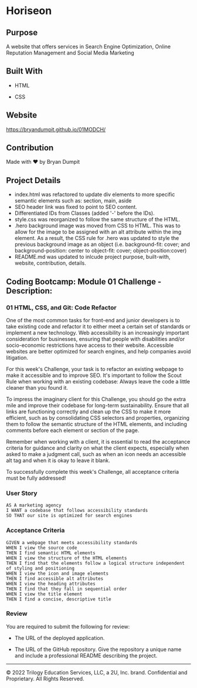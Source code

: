 # Horiseon

## Purpose

A website that offers services in Search Engine Optimization, Online Reputation Management and Social Media Marketing

## Built With

*   HTML

*   CSS

## Website

 https://bryandumpit.github.io/01MODCH/

## Contribution

Made with ❤️ by Bryan Dumpit

## Project Details
*   index.html was refactored to update div elements to more specific semantic elements such as: section, main, aside
*   SEO header link was fixed to point to SEO content.
*   Differentiated IDs from Classes (added '-' before the IDs).
*   style.css was reorganized to follow the same structure of the HTML.
*   .hero background image was moved from CSS to HTML. This was to allow for the image to be assigned 
    with an alt attribute within the img element. As a result, the CSS rule for .hero was updated to style the previous background image as an object (i.e. background-fit: cover; and background-position: center to object-fit: cover; object-position:cover)
*   README.md was updated to inlcude project purpose, built-with, website, contribution, details.

## Coding Bootcamp: Module 01 Challenge - Description:

### 01 HTML, CSS, and Git: Code Refactor

One of the most common tasks for front-end and junior developers is to take existing code and refactor it to either meet a certain set of standards or implement a new technology. Web accessibility is an increasingly important consideration for businesses, ensuring that people with disabilities and/or socio-economic restrictions have access to their website. Accessible websites are better optimized for search engines, and help companies avoid litigation.

For this week's Challenge, your task is to refactor an existing webpage to make it accessible and to improve SEO. It's important to follow the Scout Rule when working with an existing codebase: Always leave the code a little cleaner than you found it. 

To impress the imaginary client for this Challenge, you should go the extra mile and improve their codebase for long-term sustainability. Ensure that all links are functioning correctly and clean up the CSS to make it more efficient, such as by consolidating CSS selectors and properties, organizing them to follow the semantic structure of the HTML elements, and including comments before each element or section of the page.

Remember when working with a client, it is essential to read the acceptance criteria for guidance and clarity on what the client expects, especially when asked to make a judgment call, such as when an icon needs an accessible alt tag and when it is okay to leave it blank. 

To successfully complete this week's Challenge, all acceptance criteria must be fully addressed!

### User Story

```
AS A marketing agency
I WANT a codebase that follows accessibility standards
SO THAT our site is optimized for search engines
```

### Acceptance Criteria

```
GIVEN a webpage that meets accessibility standards
WHEN I view the source code
THEN I find semantic HTML elements
WHEN I view the structure of the HTML elements
THEN I find that the elements follow a logical structure independent of styling and positioning
WHEN I view the icon and image elements
THEN I find accessible alt attributes
WHEN I view the heading attributes
THEN I find that they fall in sequential order
WHEN I view the title element
THEN I find a concise, descriptive title
```

### Review

You are required to submit the following for review:

* The URL of the deployed application.

* The URL of the GitHub repository. Give the repository a unique name and include a professional README describing the project.

- - -
© 2022 Trilogy Education Services, LLC, a 2U, Inc. brand. Confidential and Proprietary. All Rights Reserved.
